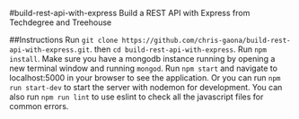 #build-rest-api-with-express
Build a REST API with Express from Techdegree and Treehouse

##Instructions
Run `git clone https://github.com/chris-gaona/build-rest-api-with-express.git`.
then `cd build-rest-api-with-express`.
Run `npm install`.
Make sure you have a mongodb instance running by opening a new terminal window and running `mongod`.
Run `npm start` and navigate to localhost:5000 in your browser to see the application.
Or you can run `npm run start-dev` to start the server with nodemon for development.
You can also run `npm run lint` to use eslint to check all the javascript files for common errors. 
